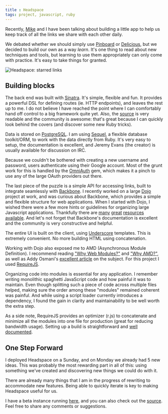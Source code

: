```yaml
---
title : Headspace
tags: project, javascript, ruby
---
```


Recently, [Mike][mike] and I have been talking about building a little app
to help us keep track of all the links we share with each other daily.

We debated whether we should simply use [Pinboard][pinboard] or [Delicious][delicious], but we decided to build our own as a way *learn*. It's one thing to read about new techniques and tools, but learning to use them appropriately can only come with practice. It's easy to take things for granted.

![][screenshot]

## Building blocks

The back end was built with [Sinatra][sinatra]. It's simple, flexible and fun. It provides a powerful DSL for defining routes (ie. HTTP endpoints), and leaves the rest up to me. I do not believe I have reached the point where I can comfortably hand off control to a big framework quite yet. Also, the [source][sinatra-gh] is very readable and the community is awesome: that's great because I can quickly look behind the covers (and discover some new Ruby tricks).

Data is stored on [PostgreSQL][pg]. I am using [Sequel][sequel], a flexible database toolkit/ORM, to work with the data directly from Ruby. It's very easy to setup, the documentation is excellent, and Jeremy Evans (the creator) is usually available for discussion on IRC.

Because we couldn't be bothered with creating a new username and password, users authenticate using their Google account. Most of the grunt work for this is handled by the [OmniAuth][omniauth] gem, which makes it a pinch to use any of the large OAuth providers out there.

The last piece of the puzzle is a simple API for accessing links, built to integrate seamlessly with [Backbone][backbone]. I recently worked on a large [Dojo][dojo] project at work, and was curious about Backbone, which provides a simple and flexible structure for web applications. When I started with Dojo, I wished there were a few more hints or guidelines for organizing large Javascript applications. Thankfully there are [many][large-scale-js] [great][essential-js-patterns] [resources][scalable-js-arch] [available][lessons-from-rewrite]. And let's not forget that Backbone's documentation is excellent and the community is very constructive and helpful.

The entire UI is built on the client, using [Underscore][_] templates. This is extremely convenient. No more building HTML using concatenation.

Working with Dojo also exposed me to AMD (Asynchronous Module Definition). I recommend reading ["Why Web Modules?"][require-why-modules] and ["Why AMD?"][require-why-amd], as well as Addy Osmani's [excellent article][modular-js] on the subject. For this project I used [RequireJS][require].

Organizing code into modules is essential for any application. I remember writing monolithic spaghetti JavaScript code and how painful it was to maintain. Even though splitting such a piece of code across multiple files helped, making sure the order among these "modules" remained coherent was painful. And while using a script loader currently introduces a dependency, I found the gain in clarity and maintainability to be well worth the extra step.

As a side note, RequireJS provides an optimizer (r.js) to concatenate and minimize all the modules into one file for production (great for reducing bandwidth usage). Setting up a build is straightforward and [well documented][require-optimization].

## One Step Forward

I deployed Headspace on a Sunday, and on Monday we already had 5 new ideas. This was probably the most rewarding part in all of this: using something we've created and discovering new things we could do with it.

There are already many things that I am in the progress of rewriting to accommodate new features. Being able to quickly iterate is key to making Headspace useful for us.

I have a beta instance running [here][hs], and you can also check out the [source][hs-gh]. Feel free to share any comments or suggestions.

[hs]: http://headspace.squid.io "Headspace"
[hs-gh]: https://github.com/apucacao/headspace "Headspace on GitHub"
[screenshot]: /images/headspace.png "Headspace: starred links"
[mike]: http://michaelmartin.ca "Michael Martin – Designer"
[addy]: http://addyosmani.com/blog/ "Addy Osmani"
[james]: http://tagneto.blogspot.com/ "James Burke"
[require]: http://requirejs.org/ "RequireJS"
[backbone]: http://documentcloud.github.com/backbone/ "Backbone.js"
[dojo]: http://dojotoolkit.org/ "Dojo"
[_]: http://documentcloud.github.com/backbone/ "Underscore.js"
[sinatra]: http://www.sinatrarb.com/ "Sinatra: A DSL for creating web applications in Ruby"
[sinatra-gh]: https://github.com/sinatra/sinatra "Sinatra on GitHub"
[omniauth]: https://github.com/intridea/omniauth "OmniAuth"
[sequel]: http://sequel.rubyforge.org/ "Sequel"
[pg]: http://www.postgresql.org/ "PostgreSQL"
[pinboard]: http://pinboard.in "Pinboard"
[delicious]: http://delicious.com "Delicious"

[large-scale-js]: http://addyosmani.com/largescalejavascript/ "Patterns For Large-Scale JavaScript Application Architecture by Addy Osmani"

[essential-js-patterns]: http://addyosmani.com/resources/essentialjsdesignpatterns/book/ "Essential JavaScript Design Patterns by Addy Osmani"

[scalable-js-arch]: http://www.slideshare.net/nzakas/scalable-javascript-application-architecture "Scalable JavaScript Application Architecture by Nicholas Zakas"

[lessons-from-rewrite]: http://rmurphey.com/blog/2011/07/06/lessons-from-a-rewrite/ "Lessons from a Rewrite by Rebecca Murphey"

[require-why-modules]: http://requirejs.org/docs/why.html "RequireJS: Why Web Modules?"

[require-why-amd]: http://requirejs.org/docs/whyamd.html "RequireJS: Why AMD?"

[modular-js]: http://addyosmani.com/writing-modular-js/ "Writing Modular JavaScript With AMD, CommonJS & ES Harmony by Addy Osmani"

[require-optimization]: http://requirejs.org/docs/optimization.html "RequireJS: Optimization"